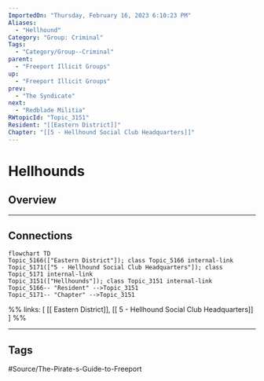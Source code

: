 ```yaml
---
ImportedOn: "Thursday, February 16, 2023 6:10:23 PM"
Aliases:
  - "Hellhound"
Category: "Group: Criminal"
Tags:
  - "Category/Group--Criminal"
parent:
  - "Freeport Illicit Groups"
up:
  - "Freeport Illicit Groups"
prev:
  - "The Syndicate"
next:
  - "Redblade Militia"
RWtopicId: "Topic_3151"
Resident: "[[Eastern District]]"
Chapter: "[[5 - Hellhound Social Club Headquarters]]"
---
```

# Hellhounds
## Overview
---
## Connections
```mermaid
flowchart TD
Topic_5166(["Eastern District"]); class Topic_5166 internal-link
Topic_5171(["5 - Hellhound Social Club Headquarters"]); class Topic_5171 internal-link
Topic_3151(["Hellhounds"]); class Topic_3151 internal-link
Topic_5166-- "Resident" -->Topic_3151
Topic_5171-- "Chapter" -->Topic_3151
```
%%
links: [ [[ Eastern District]], [[ 5 - Hellhound Social Club Headquarters]] ]
%%


---
## Tags
#Source/The-Pirate-s-Guide-to-Freeport


